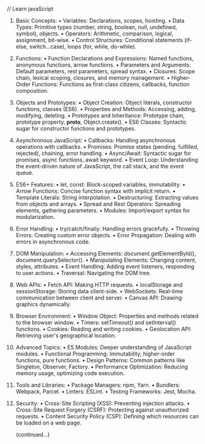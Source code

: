// Learn javaScript
1. Basic Concepts:
    • Variables: Declarations, scopes, hoisting.
    • Data Types: Primitive types (number, string, boolean, null, undefined, symbol), objects.
    • Operators: Arithmetic, comparison, logical, assignment, bit-wise.
    • Control Structures: Conditional statements (if-else, switch...case), loops (for, while, do-while).
2. Functions:
    • Function Declarations and Expressions: Named functions, anonymous functions, arrow functions.
    • Parameters and Arguments: Default parameters, rest parameters, spread syntax.
    • Closures: Scope chain, lexical scoping, closures, and memory management.
    • Higher-Order Functions: Functions as first-class citizens, callbacks, function composition.
3. Objects and Prototypes:
    • Object Creation: Object literals, constructor functions, classes (ES6).
    • Properties and Methods: Accessing, adding, modifying, deleting.
    • Prototypes and Inheritance: Prototype chain, prototype property, __proto__, Object.create().
    • ES6 Classes: Syntactic sugar for constructor functions and prototypes.
4. Asynchronous JavaScript:
    • Callbacks: Handling asynchronous operations with callbacks.
    • Promises: Promise states (pending, fulfilled, rejected), chaining, error handling.
    • Async/Await: Syntactic sugar for promises, async functions, await keyword.
    • Event Loop: Understanding the event-driven nature of JavaScript, the call stack, and the event queue.
5. ES6+ Features:
    • let, const: Block-scoped variables, immutability.
    • Arrow Functions: Concise function syntax with implicit return.
    • Template Literals: String interpolation.
    • Destructuring: Extracting values from objects and arrays.
    • Spread and Rest Operators: Spreading elements, gathering parameters.
    • Modules: Import/export syntax for modularization.
6. Error Handling:
    • try/catch/finally: Handling errors gracefully.
    • Throwing Errors: Creating custom error objects.
    • Error Propagation: Dealing with errors in asynchronous code.


7. DOM Manipulation:
    • Accessing Elements: document.getElementById(), document.querySelector().
    • Manipulating Elements: Changing content, styles, attributes.
    • Event Handling: Adding event listeners, responding to user actions.
    • Traversal: Navigating the DOM tree.
8. Web APIs:
    • Fetch API: Making HTTP requests.
    • localStorage and sessionStorage: Storing data client-side.
    • WebSockets: Real-time communication between client and server.
    • Canvas API: Drawing graphics dynamically.
9. Browser Environment:
    • Window Object: Properties and methods related to the browser window.
    • Timers: setTimeout() and setInterval() functions.
    • Cookies: Reading and writing cookies.
    • Geolocation API: Retrieving user's geographical location.
10. Advanced Topics:
    • ES Modules: Deeper understanding of JavaScript modules.
    • Functional Programming: Immutability, higher-order functions, pure functions.
    • Design Patterns: Common patterns like Singleton, Observer, Factory.
    • Performance Optimization: Reducing memory usage, optimizing code execution.
11. Tools and Libraries:
    • Package Managers: npm, Yarn.
    • Bundlers: Webpack, Parcel.
    • Linters: ESLint.
    • Testing Frameworks: Jest, Mocha.
12. Security:
    • Cross-Site Scripting (XSS): Preventing injection attacks.
    • Cross-Site Request Forgery (CSRF): Protecting against unauthorized requests.
    • Content Security Policy (CSP): Defining which resources can be loaded on a web page.

    (continued...)

